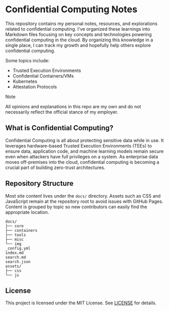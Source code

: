 # Confidential Computing Notes
This repository contains my personal notes, resources, and explorations related to confidential computing. I've organized these learnings into Markdown files focusing on key concepts and technologies powering confidential computing in the cloud. By organizing this knowledge in a single place, I can track my growth and hopefully help others explore confidential computing.

Some topics include:
* Trusted Execution Environments
* Confidential Containers/VMs
* Kubernetes
* Attestation Protocols

> [!NOTE]
> All opinions and explanations in this repo are my own and do not necessarily reflect the official stance of my employer.

## What is Confidential Computing?
Confidential Computing is all about protecting sensitive data while in use. It leverages hardware-based Trusted Execution Environments (TEEs) to ensure data, application code, and machine learning models remain secure even when attackers have full privileges on a system. As enterprise data moves off-premises into the cloud, confidential computing is becoming a crucial part of building zero-trust architectures.

## Repository Structure
Most site content lives under the `docs/` directory. Assets such as CSS and
JavaScript remain at the repository root to avoid issues with GitHub Pages.
Content is grouped by topic so new contributors can easily find the appropriate
location.

```
docs/
├── core
├── containers
├── tools
├── misc
└── img
_config.yml
index.md
search.md
search.json
assets/
├── css
└── js
```

## License
This project is licensed under the MIT License. See [LICENSE](LICENSE) for details.
